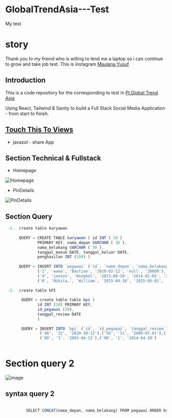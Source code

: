 # GlobalTrendAsia---Test
My test

# story 
Thank you to my friend who is willing 
to lend me a laptop so i can continue 
to grow and take job test.
This is instagram [Maulana Yusuf](https://instagram.com/mhaul19?utm_medium=copy_link) 

## Introduction  
This is a code repository for the corresponding to test in [Pt.Global Trend Asia](https://www.globaltrendasia.com)

Using React, Tailwind & Sanity to build a Full Stack Social Media Application - from start to finish.

## [Touch This To Views](https://javazolshare.netlify.app/login)
- javazol - share App

## Section Technical & Fullstack 

- Homepage

![Homepage](https://user-images.githubusercontent.com/55181621/147916899-aa74c249-935e-4fab-8f55-6cea0b91013b.png)

- PinDetails

![PinDetails](https://user-images.githubusercontent.com/55181621/147917065-db10471d-48a9-4e87-9251-33dcf8ad7abb.png)


## Section Query

```javascript
 -1.  create table karyawan     
                                
      QUERY = CREATE TABLE karyawan ( id INT ( 10 ) 
              PRIMARY KEY, nama_depan VARCHAR ( 30 ),
              nama_belakang VARCHAR ( 30 ), 
              tanggal_masuk DATE, tanggal_keluar DATE,
              penghasilan INT (100) )
              
      QUERY = INSERT INTO `pegawai` (`id`, `nama_depan`, `nama_belakang`, `tanggal_masuk`, `tanggal_keluar`, `penghasilan`) VALUES 
              ('2', 'wawa', 'Bastian', '2010-02-12', 'null', '20000'), ('3', 'Pevita', 'Pierce', '2012-03-14', 'null', '30000'), 
              ('4', 'janien', 'Wieghel', '2013-09-10', '2014-01-01', '20000'), ('5', 'Lucinta', 'Luna', '2013-09-10', 'null', '20000'), 
              ('6', 'Nikita,', 'William', '2015-04-10', '2015-05-01', '60000')
              
 -2.  create table kPI
   
       QUERY = create table table kpi (
              id INT (10) PRIMARY KEY,
              id_pegawai (30),
              tanggal_review DATE
              )
              
       QUERY = INSERT INTO `kpi` (`id`, `id_pegawai`, `tanggal_review`) VALUES ('20', '2', '2016-04-12'),('30', '10', '2015-02-13'), 
               ('40', '22', '2010-10-12'),('50', '11', '2009-01-01'),('60', '12', '2009-03-03'),('70', '13', '2008-12-01'),
               ('80', '1', '2003-04-12'),('90', '1', '2014-04-30')      
         
```    
# Section query 2

![image](https://user-images.githubusercontent.com/55181621/147935590-9856fb2d-cba8-456f-90e1-fe4672dec812.png)

## syntax query 2

```javascript
         
         SELECT CONCAT(nama_depan, nama_belakang) FROM pegawai ORDER by nama_belakang ASC ,nama_depan DESC
         
```






